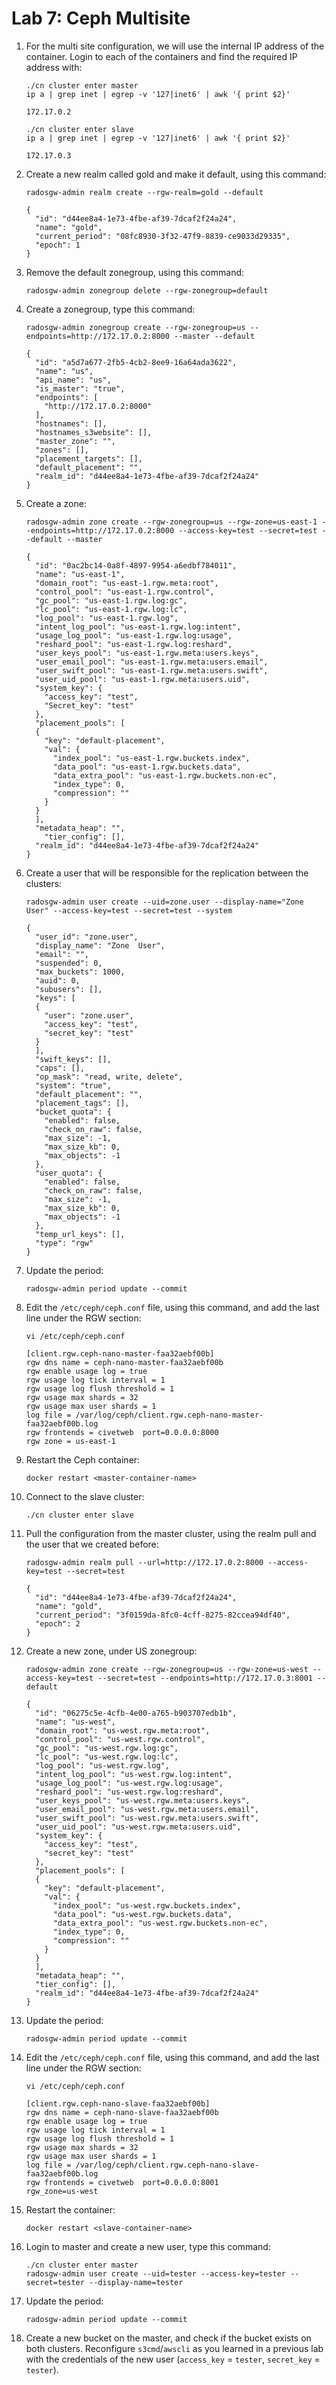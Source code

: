 # Lab 7: Ceph Multisite

1. For the multi site configuration, we will use the internal IP address of the container. Login to each of the containers and find the required IP address with:

    ```
    ./cn cluster enter master
    ip a | grep inet | egrep -v '127|inet6' | awk '{ print $2}'
    ```
    ```
    172.17.0.2
    ```
    ```
    ./cn cluster enter slave
    ip a | grep inet | egrep -v '127|inet6' | awk '{ print $2}'
    ```
    ```
    172.17.0.3
    ```
    
2. Create a new realm called gold and make it default, using this command:

    ```
    radosgw-admin realm create --rgw-realm=gold --default
    ```
    ```
    {
      "id": "d44ee8a4-1e73-4fbe-af39-7dcaf2f24a24",
      "name": "gold",
      "current_period": "08fc8930-3f32-47f9-8839-ce9033d29335",
      "epoch": 1
    }
    ```
    
3. Remove the default zonegroup, using this command:

    ```
    radosgw-admin zonegroup delete --rgw-zonegroup=default
    ```
    
4. Create a zonegroup, type this command:

    ```
    radosgw-admin zonegroup create --rgw-zonegroup=us --endpoints=http://172.17.0.2:8000 --master --default
    ```
    ```
    {
      "id": "a5d7a677-2fb5-4cb2-8ee9-16a64ada3622",
      "name": "us",
      "api_name": "us",
      "is_master": "true",
      "endpoints": [
        "http://172.17.0.2:8000"
      ],
      "hostnames": [],
      "hostnames_s3website": [],
      "master_zone": "",
      "zones": [],
      "placement_targets": [],
      "default_placement": "",
      "realm_id": "d44ee8a4-1e73-4fbe-af39-7dcaf2f24a24"
    }
    ```
    
5. Create a zone:

    ```
    radosgw-admin zone create --rgw-zonegroup=us --rgw-zone=us-east-1 --endpoints=http://172.17.0.2:8000 --access-key=test --secret=test --default --master
    ```
    ```
    {
      "id": "0ac2bc14-0a8f-4897-9954-a6edbf784011",
      "name": "us-east-1",
      "domain_root": "us-east-1.rgw.meta:root",
      "control_pool": "us-east-1.rgw.control",
      "gc_pool": "us-east-1.rgw.log:gc",
      "lc_pool": "us-east-1.rgw.log:lc",
      "log_pool": "us-east-1.rgw.log",
      "intent_log_pool": "us-east-1.rgw.log:intent",
      "usage_log_pool": "us-east-1.rgw.log:usage",
      "reshard_pool": "us-east-1.rgw.log:reshard",
      "user_keys_pool": "us-east-1.rgw.meta:users.keys",
      "user_email_pool": "us-east-1.rgw.meta:users.email",
      "user_swift_pool": "us-east-1.rgw.meta:users.swift",
      "user_uid_pool": "us-east-1.rgw.meta:users.uid",
      "system_key": {
        "access_key": "test",
        "Secret_key": "test"
      },
      "placement_pools": [
      {
        "key": "default-placement",
        "val": {
          "index_pool": "us-east-1.rgw.buckets.index",
          "data_pool": "us-east-1.rgw.buckets.data",
          "data_extra_pool": "us-east-1.rgw.buckets.non-ec",
          "index_type": 0,
          "compression": ""
        }
      }
      ],
      "metadata_heap": "",
        "tier_config": [],
      "realm_id": "d44ee8a4-1e73-4fbe-af39-7dcaf2f24a24"    
    }
    ```
    
6. Create a user that will be responsible for the replication between the clusters:

    ```
    radosgw-admin user create --uid=zone.user --display-name="Zone User" --access-key=test --secret=test --system
    ```
    ```
    {
      "user_id": "zone.user",
      "display_name": "Zone  User",
      "email": "",
      "suspended": 0,
      "max_buckets": 1000,
      "auid": 0,
      "subusers": [],
      "keys": [
      {
        "user": "zone.user",
        "access_key": "test",
        "secret_key": "test"
      }
      ],
      "swift_keys": [],
      "caps": [],
      "op_mask": "read, write, delete",
      "system": "true",
      "default_placement": "",
      "placement_tags": [],
      "bucket_quota": {
        "enabled": false,
        "check_on_raw": false,
        "max_size": -1,
        "max_size_kb": 0,
        "max_objects": -1
      },
      "user_quota": {
        "enabled": false,
        "check_on_raw": false,
        "max_size": -1,
        "max_size_kb": 0,
        "max_objects": -1
      },
      "temp_url_keys": [],
      "type": "rgw"
    }
    ```
    
7. Update the period:

    ```
    radosgw-admin period update --commit
    ```
    
8. Edit the `/etc/ceph/ceph.conf` file, using this command, and add the last line under the RGW section:

    ```
    vi /etc/ceph/ceph.conf
    ```
    ```
    [client.rgw.ceph-nano-master-faa32aebf00b]
    rgw dns name = ceph-nano-master-faa32aebf00b
    rgw enable usage log = true
    rgw usage log tick interval = 1
    rgw usage log flush threshold = 1
    rgw usage max shards = 32
    rgw usage max user shards = 1
    log file = /var/log/ceph/client.rgw.ceph-nano-master-faa32aebf00b.log
    rgw frontends = civetweb  port=0.0.0.0:8000
    rgw zone = us-east-1
    ```
    
9. Restart the Ceph container:

    ```
    docker restart <master-container-name>
    ```
    
10. Connect to the slave cluster:

    ```
    ./cn cluster enter slave
    ```
    
11. Pull the configuration from the master cluster, using the realm pull and the user that we created before:

    ```
    radosgw-admin realm pull --url=http://172.17.0.2:8000 --access-key=test --secret=test
    ```
    ```
    {
      "id": "d44ee8a4-1e73-4fbe-af39-7dcaf2f24a24",
      "name": "gold",
      "current_period": "3f0159da-8fc0-4cff-8275-82ccea94df40",
      "epoch": 2
    }  
    ```
    
12. Create a new zone, under US zonegroup:

    ```
    radosgw-admin zone create --rgw-zonegroup=us --rgw-zone=us-west --access-key=test --secret=test --endpoints=http://172.17.0.3:8001 --default
    ```
    ```
    {
      "id": "06275c5e-4cfb-4e00-a765-b903707edb1b",
      "name": "us-west",
      "domain_root": "us-west.rgw.meta:root",
      "control_pool": "us-west.rgw.control",
      "gc_pool": "us-west.rgw.log:gc",
      "lc_pool": "us-west.rgw.log:lc",
      "log_pool": "us-west.rgw.log",
      "intent_log_pool": "us-west.rgw.log:intent",
      "usage_log_pool": "us-west.rgw.log:usage",
      "reshard_pool": "us-west.rgw.log:reshard",
      "user_keys_pool": "us-west.rgw.meta:users.keys",
      "user_email_pool": "us-west.rgw.meta:users.email",
      "user_swift_pool": "us-west.rgw.meta:users.swift",
      "user_uid_pool": "us-west.rgw.meta:users.uid",
      "system_key": {
        "access_key": "test",
        "secret_key": "test"
      },
      "placement_pools": [
      {
        "key": "default-placement",
        "val": {
          "index_pool": "us-west.rgw.buckets.index",
          "data_pool": "us-west.rgw.buckets.data",
          "data_extra_pool": "us-west.rgw.buckets.non-ec",
          "index_type": 0,
          "compression": ""
        }
      }
      ],
      "metadata_heap": "",
      "tier_config": [],
      "realm_id": "d44ee8a4-1e73-4fbe-af39-7dcaf2f24a24"
    }
    ```
    
13. Update the period:

    ```
    radosgw-admin period update --commit
    ```
    
14. Edit the `/etc/ceph/ceph.conf` file, using this command, and add the last line under the RGW section:

    ```
    vi /etc/ceph/ceph.conf
    ```
    ```
    [client.rgw.ceph-nano-slave-faa32aebf00b]
    rgw dns name = ceph-nano-slave-faa32aebf00b
    rgw enable usage log = true
    rgw usage log tick interval = 1
    rgw usage log flush threshold = 1
    rgw usage max shards = 32
    rgw usage max user shards = 1
    log file = /var/log/ceph/client.rgw.ceph-nano-slave-faa32aebf00b.log
    rgw frontends = civetweb  port=0.0.0.0:8001
    rgw_zone=us-west
    ```
    
15. Restart the container:

    ```
    docker restart <slave-container-name>
    ```
    
16. Login to master and create a new user, type this command:

    ```
    ./cn cluster enter master
    radosgw-admin user create --uid=tester --access-key=tester --secret=tester --display-name=tester
    ```
    
17. Update the period:

    ```
    radosgw-admin period update --commit
    ```
    
18. Create a new bucket on the master, and check if the bucket exists on both clusters. Reconfigure `s3cmd`/`awscli` as you learned in a previous lab with the credentials of the new user (`access_key` = `tester`, `secret_key` = `tester`).
